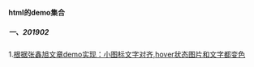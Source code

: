#### html的demo集合
##### 一、201902
1.[根据张鑫旭文章demo实现：小图标文字对齐,hover状态图片和文字都变色](./201902/background-hollow-currentColor.html)


